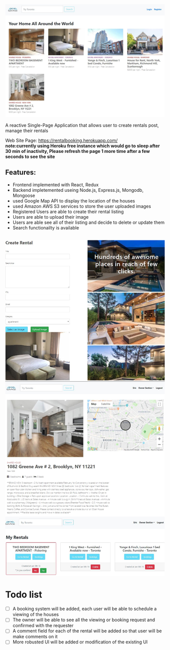 <img class='header-img' src='https://github.com/Incarnation/react-test-2/blob/master/screenshots/home_page.jpg' />

A reactive Single-Page Application that allows user to create rentals post, manage their rentals

Web Site Page: <a href='https://rentalbooking.herokuapp.com/'>https://rentalbooking.herokuapp.com/</a>
<br/>
**note:currently using Heroku free instance which would go to sleep after 30 min of inactivity, Please refresh the page 1 more time after a few seconds to see the site**

## Features:

<p>
<ul>
  <li>Frontend implemented with React, Redux</li>
  <li>Backend impletemented useing Node.js, Express.js, Mongodb, Mongoose </li>
  <li>used Google Map API to display the location of the houses</li>
  <li>used Amazon AWS S3 services to store the user uploaded images</li>
  <li>Registered Users are able to create their rental listing</li>
  <li>Users are able to upload their image</li>
  <li>Users are able see all of their listing and decide to delete or update them</li>
  <li>Search functionailty is available</li>
</ul>

<p/>
<br />
<img src='https://github.com/Incarnation/react-test-2/blob/master/screenshots/create_rental_page.jpg' />
<br />
<img src='https://github.com/Incarnation/react-test-2/blob/master/screenshots/rental_detail_page.jpg' />
<br />
<img src='https://github.com/Incarnation/react-test-2/blob/master/screenshots/manage_rental_page.jpg' />
<br />

# Todo list

- [ ] A booking system will be added, each user will be able to schedule a viewing of the houses
- [ ] The owner will be able to see all the viewing or booking request and confirmed with the requester
- [ ] A comment field for each of the rental will be added so that user will be make comments on it
- [ ] More robusted UI will be added or modification of the existing UI
